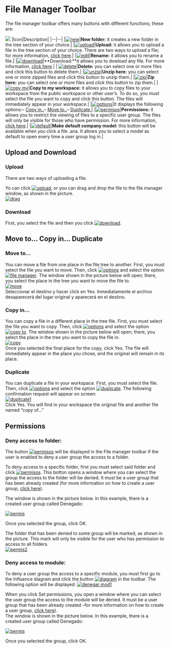 
# File Manager Toolbar
The file manager toolbar offers many buttons with different functions; these are:

[![](http://www.cubeplat.com:8081/wiki/wp-content/uploads/2016/07/toolbar.png)](http://www.cubeplat.com:8081/wiki/wp-content/uploads/2016/07/toolbar.png)
|Icon|Description|
|--|--|
|[![new](http://162.252.81.163:8081/wiki/wp-content/uploads/2016/03/new.png)](http://162.252.81.163:8081/wiki/wp-content/uploads/2016/03/new.png)|**New folder:**  it creates a new folder in the tree section of your choice.|
|[![upload](http://162.252.81.163:8081/wiki/wp-content/uploads/2016/03/upload.png)](http://162.252.81.163:8081/wiki/wp-content/uploads/2016/03/upload.png)|**Upload:** it allows you to upload a file in the tree section of your choice. There are two ways to upload a file; for more information,  [click here](http://www.cubeplat.com:8081/wiki/en/knowledge-base/file-manager-toolbar/#Upload).|
|[![edit](http://162.252.81.163:8081/wiki/wp-content/uploads/2016/03/edit.png)](http://162.252.81.163:8081/wiki/wp-content/uploads/2016/03/edit.png)|**Rename:**  it allows you to rename a file.|
|[![download](http://162.252.81.163:8081/wiki/wp-content/uploads/2016/03/download.png)](http://162.252.81.163:8081/wiki/wp-content/uploads/2016/03/download.png)|**Download:**it allows you to dowload any file. For more information,  [click here](http://www.cubeplat.com:8081/wiki/en/knowledge-base/file-manager-toolbar/#Download).|
|
[![delete](http://162.252.81.163:8081/wiki/wp-content/uploads/2016/03/delete.png)](http://162.252.81.163:8081/wiki/wp-content/uploads/2016/03/delete.png)|**Delete:** you can select one or more files and click this button to delete them.|
|[![unzip](http://162.252.81.163:8081/wiki/wp-content/uploads/2016/03/unzip.png)](http://162.252.81.163:8081/wiki/wp-content/uploads/2016/03/unzip.png)|**Unzip here:** you can select one or more zipped files and click this button to unzip them.|
|[![zip](http://162.252.81.163:8081/wiki/wp-content/uploads/2016/03/zip.png)](http://162.252.81.163:8081/wiki/wp-content/uploads/2016/03/zip.png)|**Zip here:**  you can select one or more files and click this button to zip them.|
|[![copy my](http://162.252.81.163:8081/wiki/wp-content/uploads/2016/03/copy-my.png)](http://162.252.81.163:8081/wiki/wp-content/uploads/2016/03/copy-my.png)|**Copy to my workspace:** it allows you to copy files to your workspace from the public workspace or other user’s. To do so, you must select the file you want to copy and click this button. The files will immediately appear in your workspace.|
|[![options](http://162.252.81.163:8081/wiki/wp-content/uploads/2016/03/options.png)](http://162.252.81.163:8081/wiki/wp-content/uploads/2016/03/options.png)|It displays the following options:–  [Copy in..](http://www.cubeplat.com:8081/wiki/en/knowledge-base/file-manager-toolbar/#Copy_in8230)–  [Move to..](http://www.cubeplat.com:8081/wiki/en/knowledge-base/file-manager-toolbar/#Move_to8230)–  [Duplicate.](http://www.cubeplat.com:8081/wiki/en/knowledge-base/file-manager-toolbar/#Duplicate)|
|[![permisos](http://162.252.81.163:8081/wiki/wp-content/uploads/2016/03/permisos.png)](http://162.252.81.163:8081/wiki/wp-content/uploads/2016/03/permisos.png)|**Permissions:**  it allows you to restrict the viewing of files to a specific user group. The files will only be visible for those who have permission. For more information,  [click here](http://www.cubeplat.com:8081/wiki/en/knowledge-base/file-manager-toolbar/#Permissions).|
|[![default](http://www.cubeplat.com:8081/wiki/wp-content/uploads/2016/06/default.png)](http://www.cubeplat.com:8081/wiki/wp-content/uploads/2016/06/default.png)|**Make default company model:**  this button will be available when you click a file .ana. It allows you to select a model as default to open every time a user group log in.|


## Upload and Download

### Upload

There are two ways of uploading a file:

Yo can click [![upload](http://162.252.81.163:8081/wiki/wp-content/uploads/2016/03/upload.png)](http://162.252.81.163:8081/wiki/wp-content/uploads/2016/03/upload.png), or you can drag and drop the file to the file manager window, as shown in the picture.  
[![drag](http://162.252.81.163:8081/wiki/wp-content/uploads/2016/03/drag.png)](http://162.252.81.163:8081/wiki/wp-content/uploads/2016/03/drag.png)

### Download

First, you select the file and then you click  [![download](http://162.252.81.163:8081/wiki/wp-content/uploads/2016/03/download.png)](http://162.252.81.163:8081/wiki/wp-content/uploads/2016/03/download.png).

## Move to… Copy in… Duplicate

### Move to…

You can move a file from one place in the file tree to another. First, you must select the file you want to move. Then, click  [![options](http://162.252.81.163:8081/wiki/wp-content/uploads/2016/03/options.png)](http://162.252.81.163:8081/wiki/wp-content/uploads/2016/03/options.png) and select the option  [![file manager](http://162.252.81.163:8081/wiki/wp-content/uploads/2016/03/move-to.png)](http://162.252.81.163:8081/wiki/wp-content/uploads/2016/03/move-to.png). The window shown in the picture below will open; there, you select the place in the tree you want to move the file to.  
[![move](http://162.252.81.163:8081/wiki/wp-content/uploads/2016/03/move.png)](http://162.252.81.163:8081/wiki/wp-content/uploads/2016/03/move.png)  
Seleccionar el destino y hacer click en Yes. Inmediatamente el archivo desaparecerá del lugar original y aparecerá en el destino.

### Copy in…

You can copy a file in a different place in the tree file. First, you must select the file you want to copy. Then, click  [![options](http://162.252.81.163:8081/wiki/wp-content/uploads/2016/03/options.png)](http://162.252.81.163:8081/wiki/wp-content/uploads/2016/03/options.png) and select the option  [![copy to](http://162.252.81.163:8081/wiki/wp-content/uploads/2016/03/copy-to.png)](http://162.252.81.163:8081/wiki/wp-content/uploads/2016/03/copy-to.png). The window shown in the picture below will open; there, you select the place in the tree you want to copy the file in.  
[![copy](http://162.252.81.163:8081/wiki/wp-content/uploads/2016/03/copy.png)  
](http://162.252.81.163:8081/wiki/wp-content/uploads/2016/03/copy.png)Once you selected the final place for the copy, click Yes. The file will immediately appear in the place you chose, and the original will remain in its place.

### Duplicate

You can duplicate a file in your workspace. First, you must select the file. Then, click  [![options](http://162.252.81.163:8081/wiki/wp-content/uploads/2016/03/options.png)](http://162.252.81.163:8081/wiki/wp-content/uploads/2016/03/options.png) and select the option  [![duplicate](http://162.252.81.163:8081/wiki/wp-content/uploads/2016/03/duplicate.png)](http://162.252.81.163:8081/wiki/wp-content/uploads/2016/03/duplicate.png). The following confirmation request will appear on screen:  
[![duplicate1](http://162.252.81.163:8081/wiki/wp-content/uploads/2016/03/duplicate1.png)](http://162.252.81.163:8081/wiki/wp-content/uploads/2016/03/duplicate1.png)  
Click Yes. You will find in your workspace the original file and another file named “copy of…”

## Permissions

### Deny access to folder:

The button  [![permisos](http://162.252.81.163:8081/wiki/wp-content/uploads/2016/03/permisos.png)](http://162.252.81.163:8081/wiki/wp-content/uploads/2016/03/permisos.png) will be displayed in the File manager toolbar if the user is enabled to deny a user group the access to a folder.

To deny access to a specific folder, first you must select said folder and click [![permisos](http://162.252.81.163:8081/wiki/wp-content/uploads/2016/03/permisos.png)](http://162.252.81.163:8081/wiki/wp-content/uploads/2016/03/permisos.png). This botton opens a window where you can select the group the access to the folder will be denied. It must be a user group that has been already created (for more information on how to create a user group,  [click here](http://www.cubeplat.com:8081/wiki/en/knowledge-base/group-manager-2/#New_Group)).

The window is shown in the picture below. In this example, there is a created user group called Denegado:

[![permis](http://162.252.81.163:8081/wiki/wp-content/uploads/2016/03/permis.png)](http://162.252.81.163:8081/wiki/wp-content/uploads/2016/03/permis.png)

Once you selected the group, click OK.

The folder that has been denied to some group will be marked, as shown in the picture. This mark will only be visible for the user who has permission to access to all folders.  
[![permis2](http://162.252.81.163:8081/wiki/wp-content/uploads/2016/03/permis2.png)  
](http://162.252.81.163:8081/wiki/wp-content/uploads/2016/03/permis2.png)

### Deny access to module:

To deny a user group the access to a specific module, you must first go to the Influence diagram and click the button  [![diagram](http://162.252.81.163:8081/wiki/wp-content/uploads/2016/03/diagram.png)](http://162.252.81.163:8081/wiki/wp-content/uploads/2016/03/diagram.png) in the toolbar. The following option will be displayed: [![denegar mod1](http://162.252.81.163:8081/wiki/wp-content/uploads/2016/03/denegar-mod1.png)  
](http://162.252.81.163:8081/wiki/wp-content/uploads/2016/03/denegar-mod1.png)

When you click Set permissions, you open a window where you can select the user group the access to the module will be denied. It must be a user group that has been already created –for more information on how to create a user group,  [click here](http://www.cubeplat.com:8081/wiki/en/knowledge-base/new-group/)).  
The window is shown in the picture below. In this example, there is a created user group called Denegado:

[![permis](http://162.252.81.163:8081/wiki/wp-content/uploads/2016/03/permis.png)](http://162.252.81.163:8081/wiki/wp-content/uploads/2016/03/permis.png)

Once you selected the group, click OK.
<!--stackedit_data:
eyJoaXN0b3J5IjpbMTYwMTA5NjgzNiw4MjA4MjQwNDcsLTE5NT
c1NjQwNDhdfQ==
-->